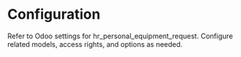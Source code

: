 # Configuration

Refer to Odoo settings for hr_personal_equipment_request. Configure related models, access rights, and options as needed.
